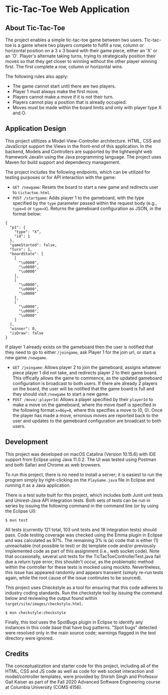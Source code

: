 #  Tic-Tac-Toe Web Application

## About Tic-Tac-Toe
The project enables a simple tic-tac-toe game between two users. Tic-tac-toe is a game where two players compete to fulfill a row, column or horizontal position on a 3 x 3 board with their game piece, either an 'X' or an 'O'. Player's alternate taking turns, trying to strategically position their moves so that they get closer to winning without the other player winning first. The first complete a row, column or horizontal wins.

The following rules also apply:
* The game cannot start until there are two players.
* Player 1 must always make the first move.
* Players cannot make a move if it is not their turn.
* Players cannot play a position that is already occupied.
* Moves must be made within the board limits and only with player type X and O.

## Application Design

This project utiltizes a Model-View-Controller architecture. HTML, CSS and JavaScript support the Views in the front-end of this application. In the backend, Models and Controllers are supported by the lightweight web framework Javalin using the Java programming language. The project uses Maven for build support and dependency management.

The project includes the following endpoints, which can be utilized for testing purposes or for API interaction with the game:
* `GET /newgame`: Resets the board to start a new game and redirects user to `tictactoe.html`.
* `POST /startgame`: Adds player 1 to the gameboard, with the type specified by the `type` parameter passed within the request body (e.g., `type=O` or `type=X`). Returns the gameboard configuration as JSON, in the format below:
```
{
  "p1": {
    "type": "X",
    "id": 1
  },
  "gameStarted": false,
  "turn": 1,
  "boardState": [
    [
      "\u0000",
      "\u0000",
      "\u0000"
    ],
    [
      "\u0000",
      "\u0000",
      "\u0000"
    ],
    [
      "\u0000",
      "\u0000",
      "\u0000"
    ]
  ],
  "winner": 0,
  "isDraw": false
}
```
If player 1 already exists on the gameboard then the user is notified that they need to go to either `/joingame`, ask Player 1 for the join url, or start a new game `/newgame`.

* `GET /joingame`: Allows player 2 to join the gameboard, assigns whatever piece player 1 did not take, and redirects player 2 to their game board. This offically allows the game to commence, as the updated gameboard configuration is broadcast to both users. If there are already 2 players on the board, the user will be notified that the game board is full and they should visit `/newgame` to start a new game.
* `POST /move/:playerId`: Allows a player specified by their `playerId` to make a move on the gameboard, where the move itself is specified in the following format:`x=0&y=0`, where this specifies a move to (0, 0). Once the player has made a move, erronous moves are reported back to the user and updates to the gameboard configuration are broadcast to both users.

## Development

This project was developed on macOS Catalina (Version 10.15.6) with IDE support from Eclipse using Java 11.0.2. The UI was tested using Postman and both Safari and Chrome as web browsers.

To run this project, there is no need to install a server; it is easiest to run the program simply by right-clicking on the `PlayGame.java` file in Eclipse and running it as a Java application.

There is a test suite built for this project, which includes both Junit unit tests and Unirest-Java API integration tests. Both sets of tests can be run in series by issuing the following command in the command line (or by using the Eclipse UI):
```
$ mvn test
```
All tests (currently 121 total, 103 unit tests and 18 integration tests) should pass. Code testing coverage was checked using the Emma plugin in Eclipse and was calculated as 97%. The remaining 3% is (a) code that is either (1) unreachable (not possible to test) or (b) template code and/or previously implemented code as part of this assignment (i.e., web socket code). Note that occasionally, several unit tests for the TicTacToeControllerTest.java fail due a return type error; this shouldn't occur, as the problematic method within the controller for these tests is mocked using mockito. Nevertheless, this issue has appeared randomly and appears transient (simply re-run tests again, while the root cause of the issue continutes to be sourced).

This project uses Checkstyle as a tool for ensuring that this code adheres to industry coding standards. Run the checkstyle tool by issuing the command below and reviewing the output found within `target/site/images/checkstyle.html`.
```
$ mvn checkstyle:checkstyle
```
Finally, this tool uses the SpotBugs plugin in Eclipse to identify any instances in this code base that have bug patterns. "Spot bugs" detected were resolved only in the main source code; warnings flagged in the test directory were ignored.

## Credits

The conceptualization and starter code for this project, including all of the HTML, CSS and JS code as well as code for web socket interaction and model/controller templates, were provided by Shirish Singh and Professor Gail Kaiser as part of the Fall 2020 Advanced Software Engineering course at Columbia University (COMS 4156).

